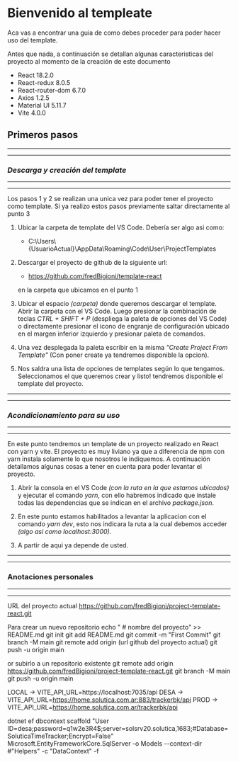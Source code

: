 ﻿# Bienvenido al templeate

Aca vas a encontrar una guia de como debes proceder para poder hacer uso del template.

Antes que nada, a continuación se detallan algunas caracteristicas del proyecto al momento de la creación de este documento

* React 18.2.0
* React-redux 8.0.5
* React-router-dom 6.7.0
* Axios 1.2.5
* Material UI 5.11.7
* Vite 4.0.0

## Primeros pasos
___
___
### *Descarga y creación del template*
___
___

Los pasos 1 y 2 se realizan una unica vez para poder tener el proyecto como template. Si ya realizo estos pasos previamente saltar directamente al punto 3

1. Ubicar la carpeta de template del VS Code. Debería ser algo asi como:

    +  C:\Users\\{UsuarioActual}\AppData\Roaming\Code\User\ProjectTemplates 

2. Descargar el proyecto de github de la siguiente url: 

    +    https://github.com/fredBigioni/template-react
    
    en la carpeta que ubicamos en el punto 1

3. Ubicar el espacio *(carpeta)* donde queremos descargar el template. Abrir la carpeta con el VS Code. Luego presionar la combinación de teclas *CTRL + SHIFT + P* (despliega la paleta de opciones del VS Code) o directamente presionar el icono de engranje de configuración ubicado en el margen inferior izquierdo y presionar paleta de comandos.

4. Una vez desplegada la paleta escribir en la misma *"Create Project From Template"* (Con poner create ya tendremos disponible la opcion).

5. Nos saldra una lista de opciones de templates según lo que tengamos. Seleccionamos el que queremos crear y listo! tendremos disponible el template del proyecto.  

___
___
### *Acondicionamiento para su uso*
___
___

 En este punto tendremos un template de un proyecto realizado en React con yarn y vite. El proyecto es muy liviano ya que a diferencia de npm con yarn instala solamente lo que nosotros le indiquemos. A continuación detallamos algunas cosas a tener en cuenta para poder levantar el proyecto.

 1. Abrir la consola en el VS Code *(con la ruta en la que estamos ubicados)* y ejecutar el comando *yarn*, con ello habremos indicado que instale todas las dependencias que se indican en el archivo *package.json*.

 2. En este punto estamos habilitados a levantar la aplicacion con el comando *yarn dev*, esto nos indicara la ruta a la cual debemos acceder *(algo asi como localhost:3000).*
 
 3. A partir de aqui ya depende de usted.


___
___
### Anotaciones personales
___
___
URL del proyecto actual https://github.com/fredBigioni/project-template-react.git

Para crear un nuevo repositorio
echo " # nombre del proyecto" >> README.md
git init
git add README.md
git commit -m "First Commit"
git branch -M main
git remote add origin (url github del proyecto actual)
git push -u origin main

or subirlo a un repositorio existente
git remote add origin https://github.com/fredBigioni/project-template-react.git
git branch -M main
git push -u origin main

LOCAL -> VITE_API_URL=https://localhost:7035/api
DESA ->  VITE_API_URL=https://home.solutica.com.ar:883/trackerbk/api
PROD ->  VITE_API_URL=https://home.solutica.com.ar/trackerbk/api

dotnet ef dbcontext scaffold "User ID=desa;password=q1w2e3R4$;server=solsrv20.solutica,1683;#Database=SoluticaTimeTracker;Encrypt=False" Microsoft.EntityFrameworkCore.SqlServer -o Models --context-dir #"Helpers" -c "DataContext" -f
 